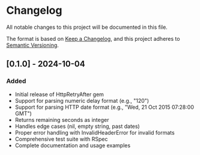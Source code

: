 # Changelog

All notable changes to this project will be documented in this file.

The format is based on [Keep a Changelog](https://keepachangelog.com/en/1.0.0/),
and this project adheres to [Semantic Versioning](https://semver.org/spec/v2.0.0.html).

## [0.1.0] - 2024-10-04

### Added
- Initial release of HttpRetryAfter gem
- Support for parsing numeric delay format (e.g., "120")
- Support for parsing HTTP date format (e.g., "Wed, 21 Oct 2015 07:28:00 GMT") 
- Returns remaining seconds as integer
- Handles edge cases (nil, empty string, past dates)
- Proper error handling with InvalidHeaderError for invalid formats
- Comprehensive test suite with RSpec
- Complete documentation and usage examples